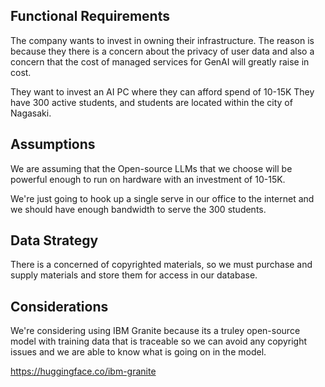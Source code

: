 ## Functional Requirements
The company wants to invest in owning their infrastructure. The reason is because they there is a concern about the privacy of user data and also a concern that the cost of managed services for GenAI will greatly raise in cost.

They want to invest an AI PC where they can afford spend of 10-15K They have 300 active students, and students are located within the city of Nagasaki.

## Assumptions
We are assuming that the Open-source LLMs that we choose will be powerful enough to run on hardware with an investment of 10-15K.

We're just going to hook up a single serve in our office to the internet and we should have enough bandwidth to serve the 300 students.

## Data Strategy
There is a concerned of copyrighted materials, so we must purchase and supply materials and store them for access in our database.

## Considerations
We're considering using IBM Granite because its a truley open-source model with training data that is traceable so we can avoid any copyright issues and we are able to know what is going on in the model.

https://huggingface.co/ibm-granite